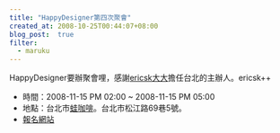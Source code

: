 ```yaml
---
title: "HappyDesigner第四次聚會"
created_at: 2008-10-25T00:44:07+08:00
blog_post:  true
filter:
  - maruku
---
```


HappyDesigner要辦聚會哩，感謝[ericsk大大](http://blog.ericsk.org/)擔任台北的主辦人。ericsk++

* 時間：2008-11-15 PM 02:00 ~ 2008-11-15 PM 05:00
* 地點：台北市[蛙咖啡](http://cafe.frogfree.com/location.html)。台北市松江路69巷5號。
* [報名網站](https://registrano.com/events/happydesigner4)
